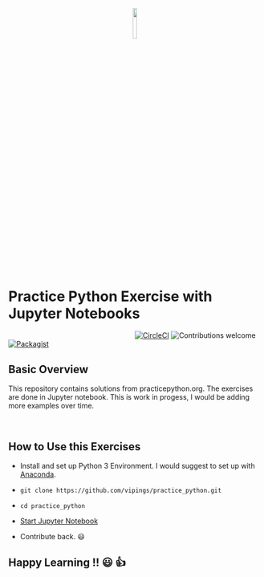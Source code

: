 <p align="center"><img width=12.5% src="https://github.com/vipings/practice_python/blob/logo-add/logo.png"></p>
&nbsp;&nbsp;&nbsp;&nbsp;&nbsp;&nbsp;&nbsp;&nbsp;&nbsp;&nbsp;&nbsp;&nbsp;&nbsp;&nbsp;&nbsp;

# Practice Python Exercise with Jupyter Notebooks
&nbsp;&nbsp;&nbsp;&nbsp;&nbsp;&nbsp;&nbsp;&nbsp;&nbsp;&nbsp;&nbsp;&nbsp;&nbsp;&nbsp;&nbsp;&nbsp;&nbsp;&nbsp;&nbsp;&nbsp;&nbsp;&nbsp;&nbsp;&nbsp;&nbsp;&nbsp;&nbsp;&nbsp;&nbsp;&nbsp;&nbsp;&nbsp;&nbsp;&nbsp;&nbsp;&nbsp;&nbsp;&nbsp;&nbsp;&nbsp;&nbsp;&nbsp;&nbsp;&nbsp;&nbsp;&nbsp;&nbsp;&nbsp;&nbsp;&nbsp;&nbsp;&nbsp;&nbsp;&nbsp;&nbsp;&nbsp;&nbsp;&nbsp;&nbsp;&nbsp;&nbsp;&nbsp;&nbsp;
[![CircleCI](https://circleci.com/gh/vipings/practice_python.svg?style=shield)](https://circleci.com/gh/vipings/practice_python)
![Contributions welcome](https://img.shields.io/badge/contributions-welcome-brightgreen.svg)
[![Packagist](https://img.shields.io/packagist/l/doctrine/orm.svg)](https://github.com/vipings/practice_python/blob/exercise8/LICENSE)


## Basic Overview

This repository contains solutions from practicepython.org. The exercises are done in Jupyter notebook. This is work in progess, I would be adding more examples over time.

<br>

## How to Use this Exercises

- Install and set up Python 3 Environment. I would suggest to set up with [Anaconda](https://docs.continuum.io/anaconda/install/).  

- `git clone https://github.com/vipings/practice_python.git `  

- `cd practice_python` 

-  [Start Jupyter Notebook](http://jupyter-notebook-beginner-guide.readthedocs.io/en/latest/execute.html)

- Contribute back. :smiley:

## Happy Learning !! :smiley: :+1:

<br>
&nbsp;&nbsp;
